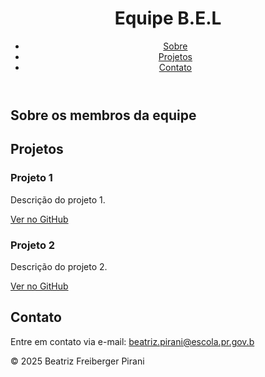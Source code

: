 <!DOCTYPE html>
<html lang="pt-br">
<head>
  <meta charset="UTF-8" />
  <meta name="viewport" content="width=device-width, initial-scale=1.0"/>
  <title>Portfólio B.E.L</title>
  <link rel="stylesheet" href="style.css" />
</head>
<body>
  <header>
    <h1 class="titulo rosa">Equipe B.E.L</h1>
    <nav>
      <ul>
        <li><a href="#sobre">Sobre</a></li>
        <li><a href="#projetos">Projetos</a></li>
        <li><a href="#contato">Contato</a></li>
      </ul>
    </nav>
  </header>

  <section id="sobre">
    <h2 class="titulo amarelo">Sobre os membros da equipe</h2>
    <h3 class="Beatriz</h3>
    <p>Sou uma pessoa apaixonada por tecnologia, design e desenvolvimento web.</p>
  </section>

  <section id="projetos">
    <h2 class="titulo azul">Projetos</h2>
    <div class="projeto">
      <h3>Projeto 1</h3>
      <p>Descrição do projeto 1.</p>
      <a href="#">Ver no GitHub</a>
    </div>
    <div class="projeto">
      <h3>Projeto 2</h3>
      <p>Descrição do projeto 2.</p>
      <a href="#">Ver no GitHub</a>
    </div>
  </section>

  <section id="contato">
    <h2 class="titulo verde">Contato</h2>
    <p>Entre em contato via e-mail: <a href="beatriz.pirani@escola.pr.gov.br"
                                      href="estela.silva.diniz@escola.pr.gov.br"
                                      href="laura.cavalheiro@escola.pr.gov.br"
                                      >beatriz.pirani@escola.pr.gov.b</a></p>
  </section>

  <footer>
    <p>&copy; 2025 Beatriz Freiberger Pirani</p>
  </footer>

  <script src="script.js"></script>
</body>
</html>
